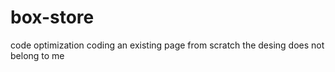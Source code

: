 # box-store
code optimization
coding an existing page from scratch
the desing does not belong to me
